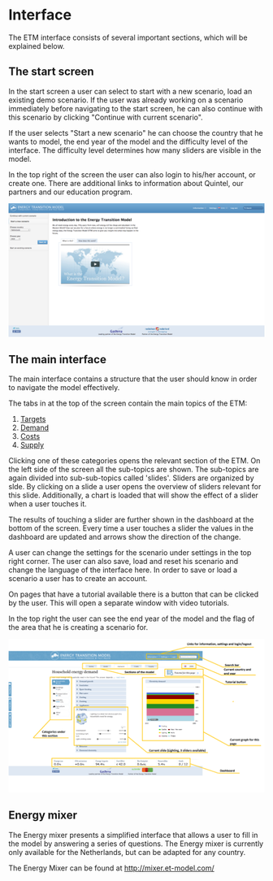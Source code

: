 # Interface

The ETM interface consists of several important sections, which will be explained below.

The start screen
----------------

In the start screen a user can select to start with a new scenario, load an existing demo scenario. If the user was already working on a scenario immediately before navigating to the start screen, he can also continue with this scenario by clicking "Continue with current scenario".

If the user selects "Start a new scenario" he can choose the country that he wants to model, the end year of the model and the difficulty level of the interface. The difficulty level determines how many sliders are visible in the model.

In the top right of the screen the user can also login to his/her account, or create one. There are additional links to information about Quintel, our partners and our education program.

![The start screen of the ETM](../images/Start_screen.png "The start screen of the ETM")

The main interface
------------------

The main interface contains a structure that the user should know in order to navigate the model effectively.

The tabs in at the top of the screen contain the main topics of the ETM:

1.  [Targets](targets.md)
2.  [Demand](demand.md)
3.  [Costs](costs.md)
4.  [Supply](supply.md)

Clicking one of these categories opens the relevant section of the ETM. On the left side of the screen all the sub-topics are shown. The sub-topics are again divided into sub-sub-topics called 'slides'. Sliders are organized by slde. By clicking on a slide a user opens the overview of sliders relevant for this slide. Additionally, a chart is loaded that will show the effect of a slider when a user touches it.

The results of touching a slider are further shown in the dashboard at the bottom of the screen. Every time a user touches a slider the values in the dashboard are updated and arrows show the direction of the change.

A user can change the settings for the scenario under settings in the top right corner. The user can also save, load and reset his scenario and change the language of the interface here. In order to save or load a scenario a user has to create an account.

On pages that have a tutorial available there is a button that can be clicked by the user. This will open a separate window with video tutorials.

In the top right the user can see the end year of the model and the flag of the area that he is creating a scenario for.

![The main screen of the ETM](../images/20110428_main_screen_with_highlights.png "The main screen of the ETM")

Energy mixer
------------

The Energy mixer presents a simplified interface that allows a user to fill in the model by answering a series of questions. The Energy mixer is currently only available for the Netherlands, but can be adapted for any country.

The Energy Mixer can be found at <http://mixer.et-model.com/>
